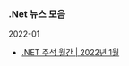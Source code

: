 ### .Net 뉴스 모음



2022-01
- [.NET 주석 월간 | 2022년 1월](https://blog.jetbrains.com/dotnet/2022/01/04/net-annotated-monthly-january-2022/)

